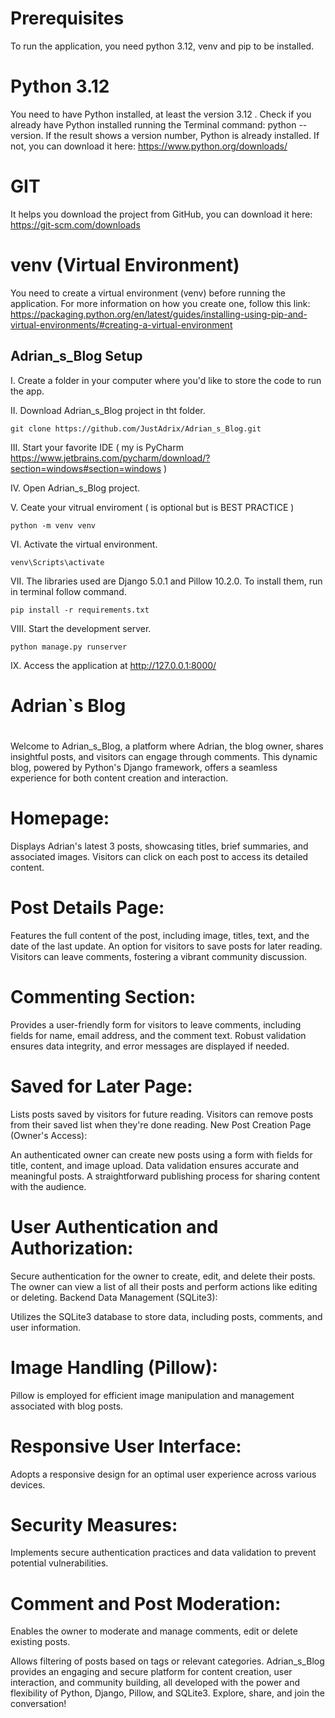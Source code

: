 # Prerequisites

To run the application, you need python 3.12, venv and pip to be installed.

# Python 3.12
You need to have Python installed, at least the version 3.12 . Check if you already have Python installed running the Terminal command: python --version. If the result shows a version number, Python is already installed. If not, you can download it here: https://www.python.org/downloads/

# GIT
It helps you download the project from GitHub, you can download it here: https://git-scm.com/downloads

# venv (Virtual Environment)
You need to create a virtual environment (venv) before running the application. For more information on how you create one, follow this link: https://packaging.python.org/en/latest/guides/installing-using-pip-and-virtual-environments/#creating-a-virtual-environment


## Adrian_s_Blog Setup
I. Create a folder in your computer where you'd like to store the code to run the app.

II. Download Adrian_s_Blog project in tht folder.
```commandline
git clone https://github.com/JustAdrix/Adrian_s_Blog.git
```
III. Start your favorite IDE ( my is PyCharm https://www.jetbrains.com/pycharm/download/?section=windows#section=windows )

IV. Open Adrian_s_Blog project.

V. Ceate your vitrual enviroment ( is optional but is BEST PRACTICE ) 
```commandline
python -m venv venv
```
VI. Activate the virtual environment.
```commandline
venv\Scripts\activate
```
VII. The libraries used are Django 5.0.1 and Pillow 10.2.0. 
  To install them, run in terminal follow command.
```commandline
pip install -r requirements.txt
```
VIII. Start the development server.
```commandline
python manage.py runserver
```
IX. Access the application at http://127.0.0.1:8000/

#
# Adrian`s Blog 
#

Welcome to Adrian_s_Blog, a platform where Adrian, the blog owner, shares insightful posts, and visitors can engage through comments. This dynamic blog, powered by Python's Django framework, offers a seamless experience for both content creation and interaction.

# Homepage:

Displays Adrian's latest 3 posts, showcasing titles, brief summaries, and associated images.
Visitors can click on each post to access its detailed content.

# Post Details Page:

Features the full content of the post, including image, titles, text, and the date of the last update.
An option for visitors to save posts for later reading.
Visitors can leave comments, fostering a vibrant community discussion.

# Commenting Section:

Provides a user-friendly form for visitors to leave comments, including fields for name, email address, and the comment text.
Robust validation ensures data integrity, and error messages are displayed if needed.

# Saved for Later Page:

Lists posts saved by visitors for future reading.
Visitors can remove posts from their saved list when they're done reading.
New Post Creation Page (Owner's Access):

An authenticated owner can create new posts using a form with fields for title, content, and image upload.
Data validation ensures accurate and meaningful posts.
A straightforward publishing process for sharing content with the audience.

# User Authentication and Authorization:

Secure authentication for the owner to create, edit, and delete their posts.
The owner can view a list of all their posts and perform actions like editing or deleting.
Backend Data Management (SQLite3):

Utilizes the SQLite3 database to store data, including posts, comments, and user information.

# Image Handling (Pillow):

Pillow is employed for efficient image manipulation and management associated with blog posts.

# Responsive User Interface:

Adopts a responsive design for an optimal user experience across various devices.

# Security Measures:

Implements secure authentication practices and data validation to prevent potential vulnerabilities.

# Comment and Post Moderation:

Enables the owner to moderate and manage comments, edit or delete existing posts.


Allows filtering of posts based on tags or relevant categories.
Adrian_s_Blog provides an engaging and secure platform for content creation, user interaction, and community building, all developed with the power and flexibility of Python, Django, Pillow, and SQLite3. Explore, share, and join the conversation!
